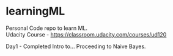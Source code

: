 # learningML
Personal Code repo to learn ML.  
Udacity Course - https://classroom.udacity.com/courses/ud120
  
Day1 - Completed Intro to... Proceeding to Naive Bayes.

